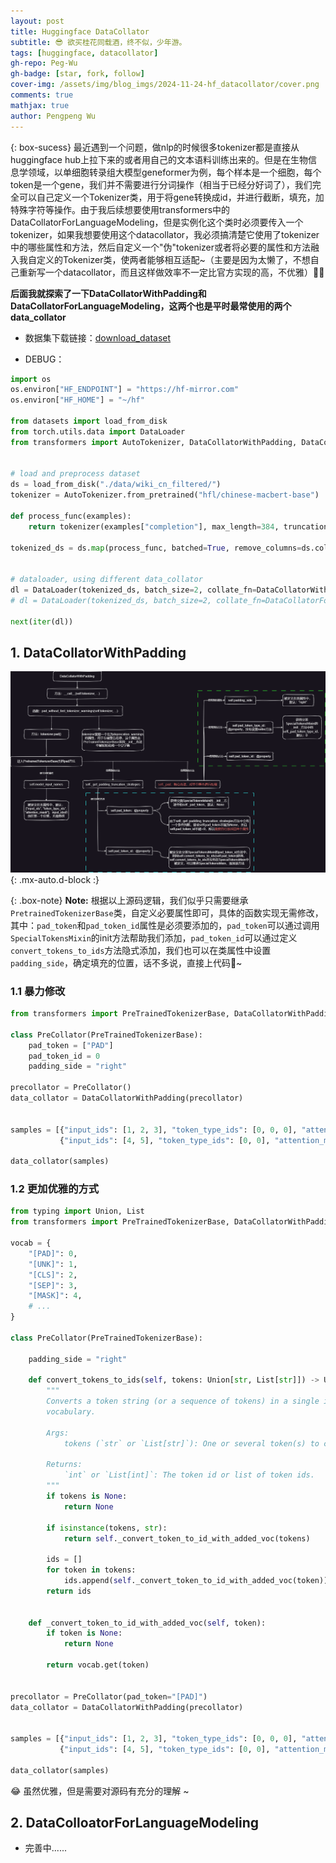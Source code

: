 ```yaml
---
layout: post
title: Huggingface DataCollator
subtitle: 😎 欲买桂花同载酒，终不似，少年游。
tags: [huggingface, datacollator]
gh-repo: Peg-Wu
gh-badge: [star, fork, follow]
cover-img: /assets/img/blog_imgs/2024-11-24-hf_datacollator/cover.png
comments: true
mathjax: true
author: Pengpeng Wu
---
```


{: box-sucess}
最近遇到一个问题，做nlp的时候很多tokenizer都是直接从huggingface hub上拉下来的或者用自己的文本语料训练出来的。但是在生物信息学领域，以单细胞转录组大模型geneformer为例，每个样本是一个细胞，每个token是一个gene，我们并不需要进行分词操作（相当于已经分好词了），我们完全可以自己定义一个Tokenizer类，用于将gene转换成id，并进行截断，填充，加特殊字符等操作。由于我后续想要使用transformers中的DataCollatorForLanguageModeling，但是实例化这个类时必须要传入一个tokenizer，如果我想要使用这个datacollator，我必须搞清楚它使用了tokenizer中的哪些属性和方法，然后自定义一个"伪"tokenizer或者将必要的属性和方法融入我自定义的Tokenizer类，使两者能够相互适配~（主要是因为太懒了，不想自己重新写一个datacollator，而且这样做效率不一定比官方实现的高，不优雅）🤷‍♂️


**后面我就探索了一下DataCollatorWithPadding和DataCollatorForLanguageModeling，这两个也是平时最常使用的两个data_collator**

- 数据集下载链接：[download_dataset](https://github.com/zyds/transformers-code/tree/master/02-NLP%20Tasks/14-language_model/wiki_cn_filtered)

- DEBUG：

```python
import os
os.environ["HF_ENDPOINT"] = "https://hf-mirror.com"
os.environ["HF_HOME"] = "~/hf"

from datasets import load_from_disk
from torch.utils.data import DataLoader
from transformers import AutoTokenizer, DataCollatorWithPadding, DataCollatorForLanguageModeling


# load and preprocess dataset
ds = load_from_disk("./data/wiki_cn_filtered/")
tokenizer = AutoTokenizer.from_pretrained("hfl/chinese-macbert-base")

def process_func(examples):
    return tokenizer(examples["completion"], max_length=384, truncation=True)

tokenized_ds = ds.map(process_func, batched=True, remove_columns=ds.column_names)


# dataloader, using different data_collator
dl = DataLoader(tokenized_ds, batch_size=2, collate_fn=DataCollatorWithPadding(tokenizer))
# dl = DataLoader(tokenized_ds, batch_size=2, collate_fn=DataCollatorForLanguageModeling(tokenizer, mlm=True, mlm_probability=0.15))

next(iter(dl))
```

## 1. DataCollatorWithPadding

![datacollatorwithpadding.drawio](/assets/img/blog_imgs/2024-11-24-hf_datacollator/datacollatorwithpadding.drawio.png){: .mx-auto.d-block :}

{: .box-note}
**Note:** 根据以上源码逻辑，我们似乎只需要继承`PretrainedTokenizerBase`类，自定义必要属性即可，具体的函数实现无需修改，其中：`pad_token`和`pad_token_id`属性是必须要添加的，`pad_token`可以通过调用`SpecialTokensMixin`的init方法帮助我们添加，`pad_token_id`可以通过定义`convert_tokens_to_ids`方法隐式添加，我们也可以在类属性中设置`padding_side`，确定填充的位置，话不多说，直接上代码🥱~

### 1.1 暴力修改

```python
from transformers import PreTrainedTokenizerBase, DataCollatorWithPadding

class PreCollator(PreTrainedTokenizerBase):
    pad_token = ["PAD"]
    pad_token_id = 0
    padding_side = "right"

precollator = PreCollator()
data_collator = DataCollatorWithPadding(precollator)


samples = [{"input_ids": [1, 2, 3], "token_type_ids": [0, 0, 0], "attention_mask": [1, 1, 1], "labels": 1},
           {"input_ids": [4, 5], "token_type_ids": [0, 0], "attention_mask": [1, 1], "labels": 0}]

data_collator(samples)
```

### 1.2 更加优雅的方式

```python
from typing import Union, List
from transformers import PreTrainedTokenizerBase, DataCollatorWithPadding

vocab = {
    "[PAD]": 0,
    "[UNK]": 1,
    "[CLS]": 2,
    "[SEP]": 3,
    "[MASK]": 4,
    # ...
}

class PreCollator(PreTrainedTokenizerBase):

    padding_side = "right"

    def convert_tokens_to_ids(self, tokens: Union[str, List[str]]) -> Union[int, List[int]]:
        """
        Converts a token string (or a sequence of tokens) in a single integer id (or a sequence of ids), using the
        vocabulary.

        Args:
            tokens (`str` or `List[str]`): One or several token(s) to convert to token id(s).

        Returns:
            `int` or `List[int]`: The token id or list of token ids.
        """
        if tokens is None:
            return None

        if isinstance(tokens, str):
            return self._convert_token_to_id_with_added_voc(tokens)

        ids = []
        for token in tokens:
            ids.append(self._convert_token_to_id_with_added_voc(token))
        return ids
    

    def _convert_token_to_id_with_added_voc(self, token):
        if token is None:
            return None

        return vocab.get(token)
    

precollator = PreCollator(pad_token="[PAD]")
data_collator = DataCollatorWithPadding(precollator)


samples = [{"input_ids": [1, 2, 3], "token_type_ids": [0, 0, 0], "attention_mask": [1, 1, 1], "labels": 1},
           {"input_ids": [4, 5], "token_type_ids": [0, 0], "attention_mask": [1, 1], "labels": 0}]

data_collator(samples)
```

😂 虽然优雅，但是需要对源码有充分的理解 ~

## 2. DataColloatorForLanguageModeling

- 完善中......
